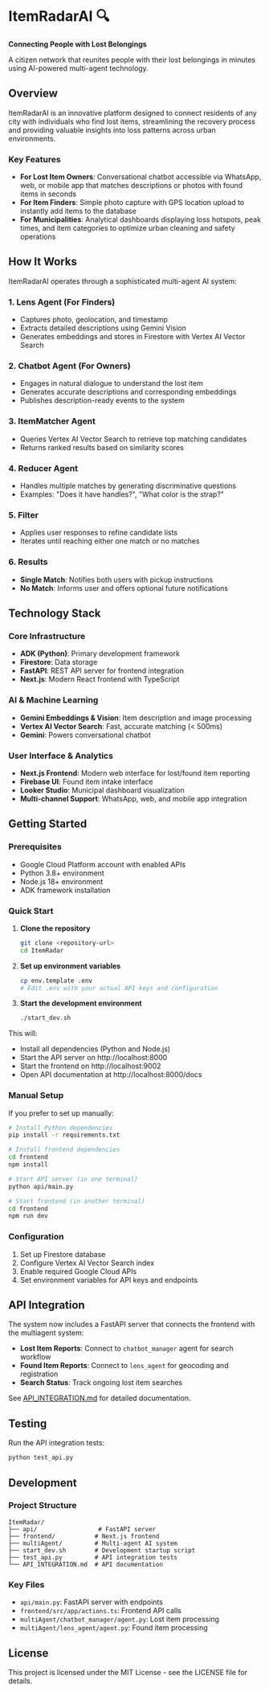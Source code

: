 # ItemRadarAI 🔍

**Connecting People with Lost Belongings**

A citizen network that reunites people with their lost belongings in minutes using AI-powered multi-agent technology.

## Overview

ItemRadarAI is an innovative platform designed to connect residents of any city with individuals who find lost items, streamlining the recovery process and providing valuable insights into loss patterns across urban environments.

### Key Features

- **For Lost Item Owners**: Conversational chatbot accessible via WhatsApp, web, or mobile app that matches descriptions or photos with found items in seconds
- **For Item Finders**: Simple photo capture with GPS location upload to instantly add items to the database
- **For Municipalities**: Analytical dashboards displaying loss hotspots, peak times, and item categories to optimize urban cleaning and safety operations

## How It Works

ItemRadarAI operates through a sophisticated multi-agent AI system:

### 1. **Lens Agent** (For Finders)
- Captures photo, geolocation, and timestamp
- Extracts detailed descriptions using Gemini Vision
- Generates embeddings and stores in Firestore with Vertex AI Vector Search

### 2. **Chatbot Agent** (For Owners)
- Engages in natural dialogue to understand the lost item
- Generates accurate descriptions and corresponding embeddings
- Publishes description-ready events to the system

### 3. **ItemMatcher Agent**
- Queries Vertex AI Vector Search to retrieve top matching candidates
- Returns ranked results based on similarity scores

### 4. **Reducer Agent**
- Handles multiple matches by generating discriminative questions
- Examples: "Does it have handles?", "What color is the strap?"

### 5. **Filter**
- Applies user responses to refine candidate lists
- Iterates until reaching either one match or no matches

### 6. **Results**
- **Single Match**: Notifies both users with pickup instructions
- **No Match**: Informs user and offers optional future notifications

## Technology Stack

### Core Infrastructure
- **ADK (Python)**: Primary development framework
- **Firestore**: Data storage
- **FastAPI**: REST API server for frontend integration
- **Next.js**: Modern React frontend with TypeScript

### AI & Machine Learning
- **Gemini Embeddings & Vision**: Item description and image processing
- **Vertex AI Vector Search**: Fast, accurate matching (< 500ms)
- **Gemini**: Powers conversational chatbot

### User Interface & Analytics
- **Next.js Frontend**: Modern web interface for lost/found item reporting
- **Firebase UI**: Found item intake interface
- **Looker Studio**: Municipal dashboard visualization
- **Multi-channel Support**: WhatsApp, web, and mobile app integration

## Getting Started

### Prerequisites
- Google Cloud Platform account with enabled APIs
- Python 3.8+ environment
- Node.js 18+ environment
- ADK framework installation

### Quick Start

1. **Clone the repository**
   ```bash
   git clone <repository-url>
   cd ItemRadar
   ```

2. **Set up environment variables**
   ```bash
   cp env.template .env
   # Edit .env with your actual API keys and configuration
   ```

3. **Start the development environment**
   ```bash
   ./start_dev.sh
   ```

This will:
- Install all dependencies (Python and Node.js)
- Start the API server on http://localhost:8000
- Start the frontend on http://localhost:9002
- Open API documentation at http://localhost:8000/docs

### Manual Setup

If you prefer to set up manually:

```bash
# Install Python dependencies
pip install -r requirements.txt

# Install frontend dependencies
cd frontend
npm install

# Start API server (in one terminal)
python api/main.py

# Start frontend (in another terminal)
cd frontend
npm run dev
```

### Configuration

1. Set up Firestore database
2. Configure Vertex AI Vector Search index
3. Enable required Google Cloud APIs
4. Set environment variables for API keys and endpoints

## API Integration

The system now includes a FastAPI server that connects the frontend with the multiagent system:

- **Lost Item Reports**: Connect to `chatbot_manager` agent for search workflow
- **Found Item Reports**: Connect to `lens_agent` for geocoding and registration
- **Search Status**: Track ongoing lost item searches

See [API_INTEGRATION.md](API_INTEGRATION.md) for detailed documentation.

## Testing

Run the API integration tests:

```bash
python test_api.py
```

## Development

### Project Structure
```
ItemRadar/
├── api/                 # FastAPI server
├── frontend/           # Next.js frontend
├── multiAgent/         # Multi-agent AI system
├── start_dev.sh        # Development startup script
├── test_api.py         # API integration tests
└── API_INTEGRATION.md  # API documentation
```

### Key Files
- `api/main.py`: FastAPI server with endpoints
- `frontend/src/app/actions.ts`: Frontend API calls
- `multiAgent/chatbot_manager/agent.py`: Lost item processing
- `multiAgent/lens_agent/agent.py`: Found item processing

## License

This project is licensed under the MIT License - see the LICENSE file for details.

